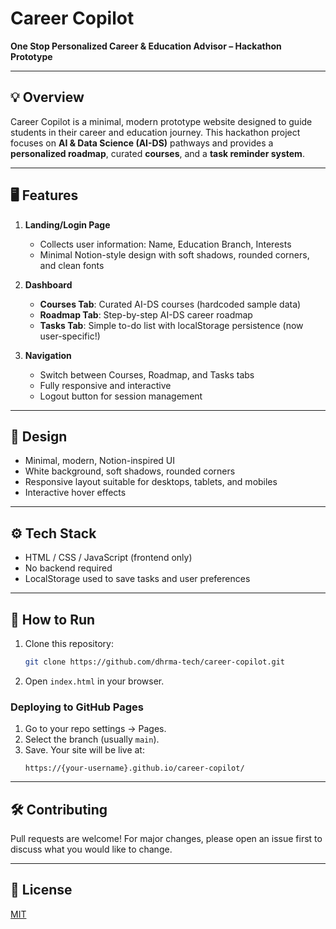 # Career Copilot

**One Stop Personalized Career & Education Advisor – Hackathon Prototype**

---

## 💡 Overview
Career Copilot is a minimal, modern prototype website designed to guide students in their career and education journey. This hackathon project focuses on **AI & Data Science (AI-DS)** pathways and provides a **personalized roadmap**, curated **courses**, and a **task reminder system**.

---

## 🖥️ Features

1. **Landing/Login Page**
   - Collects user information: Name, Education Branch, Interests
   - Minimal Notion-style design with soft shadows, rounded corners, and clean fonts

2. **Dashboard**
   - **Courses Tab**: Curated AI-DS courses (hardcoded sample data)
   - **Roadmap Tab**: Step-by-step AI-DS career roadmap
   - **Tasks Tab**: Simple to-do list with localStorage persistence (now user-specific!)

3. **Navigation**
   - Switch between Courses, Roadmap, and Tasks tabs
   - Fully responsive and interactive
   - Logout button for session management

---

## 🎨 Design
- Minimal, modern, Notion-inspired UI
- White background, soft shadows, rounded corners
- Responsive layout suitable for desktops, tablets, and mobiles
- Interactive hover effects

---

## ⚙️ Tech Stack
- HTML / CSS / JavaScript (frontend only)
- No backend required
- LocalStorage used to save tasks and user preferences

---

## 🚀 How to Run

1. Clone this repository:
   ```bash
   git clone https://github.com/dhrma-tech/career-copilot.git
   ```
2. Open `index.html` in your browser.

### Deploying to GitHub Pages
1. Go to your repo settings → Pages.
2. Select the branch (usually `main`).
3. Save. Your site will be live at:
   ```
   https://{your-username}.github.io/career-copilot/
   ```

---

## 🛠️ Contributing

Pull requests are welcome! For major changes, please open an issue first to discuss what you would like to change.

---

## 📜 License

[MIT](LICENSE)
